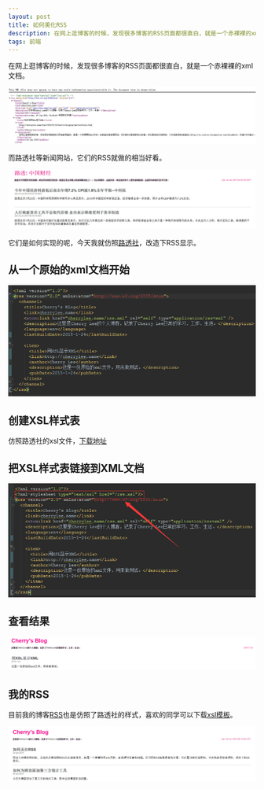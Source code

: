 ```yaml
---
layout: post
title: 如何美化RSS
description: 在网上逛博客的时候，发现很多博客的RSS页面都很直白，就是一个赤裸裸的xml文档。而路透社等新闻网站，它们的RSS就做的相当好看。它们是如何实现的呢，今天我就仿照路透社，改造下RSS显示。
tags: 前端
---
```


在网上逛博客的时候，发现很多博客的RSS页面都很直白，就是一个赤裸裸的xml文档。

<p class="picture"><img alt="" src="/assets/img/2015-1-24/xml.jpg"/></p>

而路透社等新闻网站，它们的RSS就做的相当好看。

<p class="picture"><img alt="" src="/assets/img/2015-1-24/reuters.jpg"/></p>

它们是如何实现的呢，今天我就仿照[路透社](http://cn.reuters.feedsportal.com/chinaNews)，改造下RSS显示。

## 从一个原始的xml文档开始

<p class="picture"><img alt="" src="/assets/img/2015-1-24/origin_xml.jpg"/></p>

## 创建XSL样式表

仿照路透社的xsl文件，[下载地址](http://cherryleer.com/rss.xsl)

## 把XSL样式表链接到XML文档

<p class="picture"><img alt="" src="/assets/img/2015-1-24/addXSL.jpg"/></p>

## 查看结果

<p class="picture"><img alt="" src="/assets/img/2015-1-24/rssTest.jpg"/></p>

## 我的RSS

目前我的博客[RSS](http://cherryleer.com/rss.xml)也是仿照了路透社的样式，喜欢的同学可以下载[xsl模板](http://cherryleer.com/rss.xsl)。

<p class="picture"><img alt="" src="/assets/img/2015-1-24/cherry_rss.jpg"/></p>